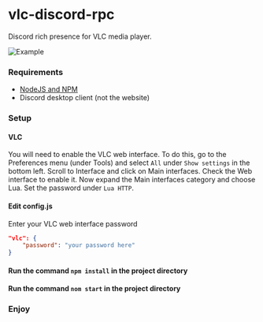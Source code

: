 # vlc-discord-rpc
Discord rich presence for VLC media player.

![Example](/example.PNG)


### Requirements

- [NodeJS and NPM](https://nodejs.org/en/)
- Discord desktop client (not the website)

### Setup

#### VLC
You will need to enable the VLC web interface. To do this, go to the Preferences menu (under Tools) and select `All` under `Show settings` in the bottom left. Scroll to Interface and click on Main interfaces. Check the Web interface to enable it. Now expand the Main interfaces category and choose Lua. Set the password under `Lua HTTP`.

#### Edit config.js
Enter your VLC web interface password
```json
"vlc": {
    "password": "your password here"
}
```

#### Run the command `npm install` in the project directory

#### Run the command `nom start` in the project directory

### Enjoy
